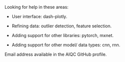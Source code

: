 Looking for help in these areas:

- User interface: dash-plotly.

- Refining data: outlier detection, feature selection.

- Adding support for other libraries: pytorch, mxnet.

- Adding support for other model/ data types: cnn, rnn.


Email address available in the AIQC GitHub profile.